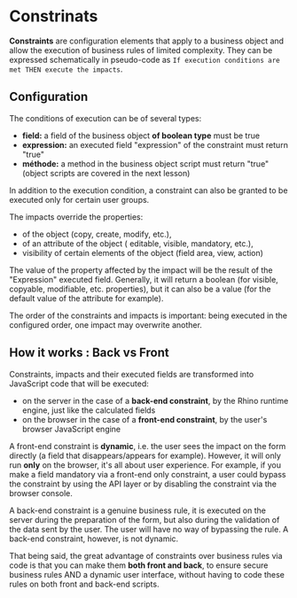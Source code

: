 # Constrinats 

**Constraints** are configuration elements that apply to a business object and allow the execution of business rules of limited complexity. They can be expressed schematically in pseudo-code as `If execution conditions are met THEN execute the impacts`.

Configuration
---------------------------

The conditions of execution can be of several types:
- **field:** a field of the business object __of boolean type__ must be true
- **expression:** an executed field "expression" of the constraint must return "true"
- **méthode:** a method in the business object script must return "true" (object scripts are covered in the next lesson)

In addition to the execution condition, a constraint can also be granted to be executed only for certain user groups.

The impacts override the properties:
- of the object (copy, create, modify, etc.),
- of an attribute of the object ( editable, visible, mandatory, etc.),
- visibility of certain elements of the object (field area, view, action)

The value of the property affected by the impact will be the result of the "Expression" executed field. Generally, it will return a boolean (for visible, copyable, modifiable, etc. properties), but it can also be a value (for the default value of the attribute for example).


The order of the constraints and impacts is important: being executed in the configured order, one impact may overwrite another.

How it works : Back vs Front
---------------------------

Constraints, impacts and their executed fields are transformed into JavaScript code that will be executed:
- on the server in the case of a **back-end constraint**, by the Rhino runtime engine, just like the calculated fields
- on the browser in the case of a **front-end constraint**, by the user's browser JavaScript engine

A front-end constraint is **dynamic**, i.e. the user sees the impact on the form directly (a field that disappears/appears for example). However, it will only run **only** on the browser, it's all about user experience. For example, if you make a field mandatory via a front-end only constraint, a user could bypass the constraint by using the API layer or by disabling the constraint via the browser console.

A back-end constraint is a genuine business rule, it is executed on the server during the preparation of the form, but also during the validation of the data sent by the user. The user will have no way of bypassing the rule. A back-end constraint, however, is not dynamic.

That being said, the great advantage of constraints over business rules via code is that you can make them **both front and back**, to ensure secure business rules AND a dynamic user interface, without having to code these rules on both front and back-end scripts.